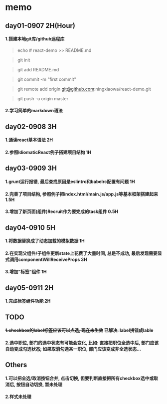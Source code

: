 # memo
## day01-0907 2H(Hour)
#### 1.搭建本地git库/github远程库

> echo # react-demo >> README.md

> git init

> git add README.md

> git commit -m "first commit"

> git remote add origin git@github.com:ningxiaowa/react-demo.git

> git push -u origin master

#### 2.学习简单的markdown语法

## day02-0908 3H
#### 1.通读react基本语法 2H
#### 2.参照IdiomaticReact例子搭建项目结构 1H

## day03-0909 3H
#### 1.grunt运行报错, 最后查找原因是eslintrc和babelrc配置有问题 1H
#### 2.完善了项目结构, 参照例子把index.html/main.js/app.js等基本框架搭建起来 1.5H
#### 3.增加了新页面(组件)Recruit作为要完成的task组件 0.5H

## day04-0910 5H
#### 1.将数据替换成了动态加载的模拟数据 1H
#### 2.在实现父组件/子组件更新state上花费了大量时间, 总是不成功, 最后发现需要显式调用componentWillReceiveProps 3H
#### 3.增加"标签"组件 1H

## day05-0911 2H
#### 1.完成标签组件功能 2H

## TODO
#### ~~1.checkbox的label标签应该可以点选, 现在未生效~~ 已解决: label拼错成lable
#### 2.选中职位, 部门的选中状态有可能会变化, 比如: 直接把职位全选中后, 部门应该自动变成勾选状态; 如果取消勾选某一职位, 部门应该变成非全选状态...

## Others
#### 1.可以把全选/取消按钮合并, 点击切换, 但要判断直接把所有checkbox选中或取消后, 按钮自动切换, 暂未处理
#### 2.样式未处理
